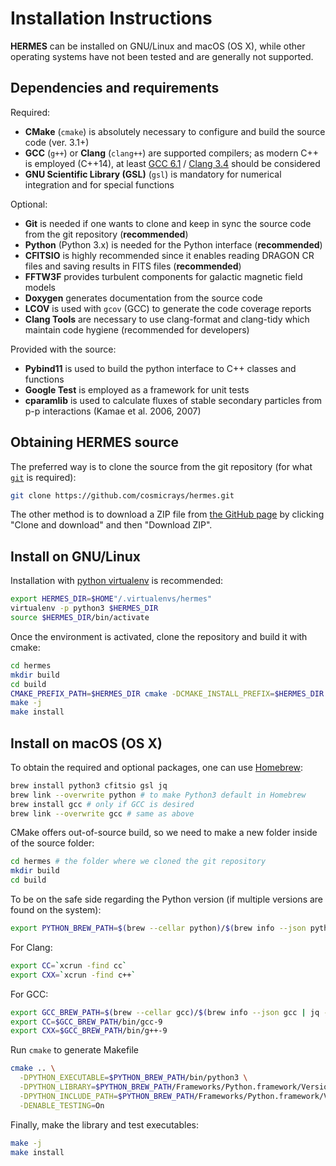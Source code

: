 # Installation Instructions

**HERMES** can be installed on GNU/Linux and macOS (OS X), while other operating systems have not been tested and are generally not supported.

## Dependencies and requirements

Required:
- **CMake** (`cmake`) is absolutely necessary to configure and build the source code (ver. 3.1+)
- **GCC** (`g++`) or **Clang** (`clang++`) are supported compilers; as modern C++ is employed (C++14), at least [GCC 6.1](https://gcc.gnu.org/projects/cxx-status.html#cxx14) / [Clang 3.4](https://clang.llvm.org/cxx_status.html) should be considered
- **GNU Scientific Library (GSL)** (`gsl`) is mandatory for numerical integration and for special functions

Optional:
- **Git** is needed if one wants to clone and keep in sync the source code from the git repository (**recommended**)
- **Python** (Python 3.x) is needed for the Python interface (**recommended**)
- **CFITSIO** is highly recommended since it enables reading DRAGON CR files and saving results in FITS files (**recommended**)
- **FFTW3F** provides turbulent components for galactic magnetic field models
- **Doxygen** generates documentation from the source code
- **LCOV** is used with `gcov` (GCC) to generate the code coverage reports
- **Clang Tools** are necessary to use clang-format and clang-tidy which maintain code hygiene (recommended for developers)

Provided with the source:
- **Pybind11** is used to build the python interface to C++ classes and functions
- **Google Test** is employed as a framework for unit tests
- **cparamlib** is used to calculate fluxes of stable secondary particles from p-p interactions (Kamae et al. 2006, 2007)

## Obtaining HERMES source

The preferred way is to clone the source from the git repository (for what [`git`](https://git-scm.com/book/en/v2) is required):

```sh
git clone https://github.com/cosmicrays/hermes.git
```

The other method is to download a ZIP file from [the GitHub page](https://github.com/cosmicrays/hermes) by clicking "Clone and download" and then "Download ZIP".

## Install on GNU/Linux

Installation with [python virtualenv](https://virtualenv.pypa.io) is recommended:
```sh
export HERMES_DIR=$HOME"/.virtualenvs/hermes"
virtualenv -p python3 $HERMES_DIR
source $HERMES_DIR/bin/activate
```
Once the environment is activated, clone the repository and build it with cmake:
```sh
cd hermes
mkdir build
cd build
CMAKE_PREFIX_PATH=$HERMES_DIR cmake -DCMAKE_INSTALL_PREFIX=$HERMES_DIR -DENABLE_TESTING=On ..
make -j
make install
```

## Install on macOS (OS X)

To obtain the required and optional packages, one can use [Homebrew](https://brew.sh):
```sh
brew install python3 cfitsio gsl jq
brew link --overwrite python # to make Python3 default in Homebrew
brew install gcc # only if GCC is desired
brew link --overwrite gcc # same as above
```

CMake offers out-of-source build, so we need to make a new folder inside of the source folder:
```sh
cd hermes # the folder where we cloned the git repository
mkdir build
cd build
```

To be on the safe side regarding the Python version (if multiple versions are found on the system):
```sh
export PYTHON_BREW_PATH=$(brew --cellar python)/$(brew info --json python | jq -r '.[0].installed[0].version');
```

For Clang:
```sh                
export CC=`xcrun -find cc`
export CXX=`xcrun -find c++`
```

For GCC:
```sh
export GCC_BREW_PATH=$(brew --cellar gcc)/$(brew info --json gcc | jq -r '.[0].installed[0].version');
export CC=$GCC_BREW_PATH/bin/gcc-9
export CXX=$GCC_BREW_PATH/bin/g++-9
```

Run `cmake` to generate Makefile
```sh
cmake .. \
  -DPYTHON_EXECUTABLE=$PYTHON_BREW_PATH/bin/python3 \
  -DPYTHON_LIBRARY=$PYTHON_BREW_PATH/Frameworks/Python.framework/Versions/3.7/lib/libpython3.7.dylib \
  -DPYTHON_INCLUDE_PATH=$PYTHON_BREW_PATH/Frameworks/Python.framework/Versions/3.7/include \
  -DENABLE_TESTING=On
```

Finally, make the library and test executables:
```sh
make -j
make install
```
